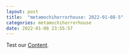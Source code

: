 ```yaml
---
layout: post
title:  "metamochihorrorhouse: 2022-01-08-5"
categories: metamochihorrorhouse
date: 2022-01-08 23:55:57
---
```

Test our [Content](https://github.com/HappyMaki/metamochihorrorhouse-Releases/releases/download/2022-01-08-5/metamochihorrorhouse_2022-01-08-5.zip).

